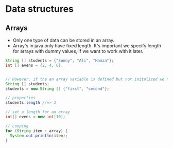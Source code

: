 # Data structures
## Arrays
- Only one type of data can be stored in an array.
- Array's in java only have fixed length. It's important we specify length for arrays with dummy values, if we want to work with it later.

```java
String [] students = {"Sunny", "Ali", "Hamza"};
int [] evens = {2, 4, 6};


// However, if the an array variable is defined but not initalized we need to do following
String [] students;
students = new String [] {"first", "second"};

// properties
students.length //=> 3

// set a length for an array
int[] evens = new int[10];

// Looping
for (String item : array) {
  System.out.println(item);
}
```
